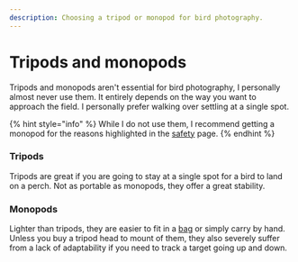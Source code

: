```yaml
---
description: Choosing a tripod or monopod for bird photography.
---
```


# Tripods and monopods

Tripods and monopods aren't essential for bird photography, I personally almost never use them. It entirely depends on the way you want to approach the field. I personally prefer walking over settling at a single spot.

{% hint style="info" %}
While I do not use them, I recommend getting a monopod for the reasons highlighted in the [safety](../preparation/safety.md) page.
{% endhint %}

### Tripods

Tripods are great if you are going to stay at a single spot for a bird to land on a perch. Not as portable as monopods, they offer a great stability.

### Monopods

Lighter than tripods, they are easier to fit in a [bag](bag.md) or simply carry by hand. Unless you buy a tripod head to mount of them, they also severely suffer from a lack of adaptability if you need to track a target going up and down. 

